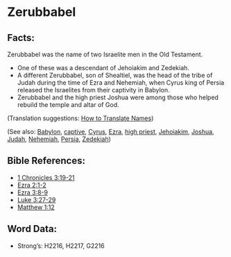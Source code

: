 # Zerubbabel

## Facts:

Zerubbabel was the name of two Israelite men in the Old Testament.

* One of these was a descendant of Jehoiakim and Zedekiah.
* A different Zerubbabel, son of Shealtiel, was the head of the tribe of Judah during the time of Ezra and Nehemiah, when Cyrus king of Persia released the Israelites from their captivity in Babylon.
* Zerubbabel and the high priest Joshua were among those who helped rebuild the temple and altar of God.

(Translation suggestions: [How to Translate Names](rc://en/ta/man/translate/translate-names))

(See also: [Babylon](../names/babylon.md), [captive](../other/captive.md), [Cyrus](../names/cyrus.md), [Ezra](../names/ezra.md), [high priest](../kt/highpriest.md), [Jehoiakim](../names/jehoiakim.md), [Joshua](../names/joshua.md), [Judah](../names/judah.md), [Nehemiah](../names/nehemiah.md), [Persia](../names/persia.md), [Zedekiah](../names/zedekiah.md))

## Bible References:

* [1 Chronicles 3:19-21](rc://en/tn/help/1ch/03/19)
* [Ezra 2:1-2](rc://en/tn/help/ezr/02/01)
* [Ezra 3:8-9](rc://en/tn/help/ezr/03/08)
* [Luke 3:27-29](rc://en/tn/help/luk/03/27)
* [Matthew 1:12](rc://en/tn/help/mat/01/12)

## Word Data:

* Strong’s: H2216, H2217, G2216
